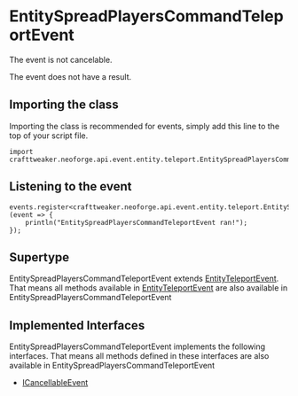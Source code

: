 # EntitySpreadPlayersCommandTeleportEvent

The event is not cancelable.

The event does not have a result.

## Importing the class

Importing the class is recommended for events, simply add this line to the top of your script file.
```zenscript
import crafttweaker.neoforge.api.event.entity.teleport.EntitySpreadPlayersCommandTeleportEvent;
```


## Listening to the event

```zenscript
events.register<crafttweaker.neoforge.api.event.entity.teleport.EntitySpreadPlayersCommandTeleportEvent>(event => {
    println("EntitySpreadPlayersCommandTeleportEvent ran!");
});
```


## Supertype

EntitySpreadPlayersCommandTeleportEvent extends [EntityTeleportEvent](/neoforge/api/event/entity/teleport/EntityTeleportEvent). That means all methods available in [EntityTeleportEvent](/neoforge/api/event/entity/teleport/EntityTeleportEvent) are also available in EntitySpreadPlayersCommandTeleportEvent

## Implemented Interfaces
EntitySpreadPlayersCommandTeleportEvent implements the following interfaces. That means all methods defined in these interfaces are also available in EntitySpreadPlayersCommandTeleportEvent

- [ICancellableEvent](/neoforge/api/event/ICancellableEvent)

